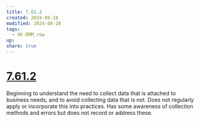 ```yaml
---
title: 7.61.2
created: 2024-08-28
modified: 2024-08-28
tags:
  - UK-DMM_row
up: 
share: true
---
```

# [7.61.2](7.61.2.md)

Beginning to understand the need to collect data that is attached to business needs, and to avoid collecting data that is not. Does not regularly apply or incorporate this into practices. Has some awareness of collection methods and errors but does not record or address these.
